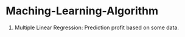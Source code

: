 # Maching-Learning-Algorithm
01. Multiple Linear Regression: Prediction profit based on some data. 

